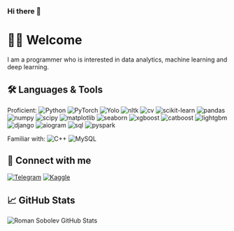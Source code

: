 ### Hi there 👋

<!--
**makemecker/makemecker** is a ✨ _special_ ✨ repository because its `README.md` (this file) appears on your GitHub profile.

Here are some ideas to get you started:

- 🔭 I’m currently working on ...
- 🌱 I’m currently learning ...
- 👯 I’m looking to collaborate on ...
- 🤔 I’m looking for help with ...
- 💬 Ask me about ...
- 📫 How to reach me: ...
- 😄 Pronouns: ...
- ⚡ Fun fact: ...
-->

# 🙋‍♂️ Welcome <!--![Visitors](https://visitor-badge.glitch.me/badge?page_id=makemecker) -->

I am a programmer who is interested in data analytics, machine learning and deep learning.

## 🛠 Languages & Tools

Proficient: 
![Python](https://img.shields.io/badge/-Python-0f0f0f?style=flat-square&logo=python)
![PyTorch](https://img.shields.io/badge/-PyTorch-0f0f0f?style=flat-square&logo=pytorch)
![Yolo](https://img.shields.io/badge/-Yolo-0f0f0f?style=flat-square&logo=yolo)
![nltk](https://img.shields.io/badge/-Nltk-0f0f0f?style=flat-square&logo=nltk)
![cv](https://img.shields.io/badge/-Cv-0f0f0f?style=flat-square&logo=cv)
![scikit-learn](https://img.shields.io/badge/-ScikitLearn-0f0f0f?style=flat-square&logo=scikit-learn)
![pandas](https://img.shields.io/badge/-Pandas-0f0f0f?style=flat-square&logo=pandas)
![numpy](https://img.shields.io/badge/-NumPy-0f0f0f?style=flat-square&logo=numpy)
![scipy](https://img.shields.io/badge/-SciPy-0f0f0f?style=flat-square&logo=scipy)
![matplotlib](https://img.shields.io/badge/-Matplotlib-0f0f0f?style=flat-square&logo=matplotlib)
![seaborn](https://img.shields.io/badge/-Seaborn-0f0f0f?style=flat-square&logo=seaborn)
![xgboost](https://img.shields.io/badge/-XGBoost-0f0f0f?style=flat-square&logo=xgboost)
![catboost](https://img.shields.io/badge/-CatBoost-0f0f0f?style=flat-square&logo=catboost)
![lightgbm](https://img.shields.io/badge/-LightGBM-0f0f0f?style=flat-square&logo=lightgbm)
![django](https://img.shields.io/badge/-Django-0f0f0f?style=flat-square&logo=django)
![aiogram](https://img.shields.io/badge/-Aiogram-0f0f0f?style=flat-square&logo=aiogram)
![sql](https://img.shields.io/badge/-SQL-0f0f0f?style=flat-square&logo=sql)
![pyspark](https://img.shields.io/badge/-PySpark-0f0f0f?style=flat-square&logo=pyspark)

Familiar with: 
![C++](https://img.shields.io/badge/-C++-0f0f0f?style=flat-square&logo=c%2B%2B)
![MySQL](https://img.shields.io/badge/-MySQL-0f0f0f?style=flat-square&logo=MySQL)

## 🤝 Connect with me

[![Telegram](https://img.shields.io/badge/-Telegram-0f0f0f?style=for-the-badge&logo=telegram)](https://t.me/make_mecker)
[![Kaggle](https://img.shields.io/badge/-Kaggle-0f0f0f?style=for-the-badge&logo=kaggle)](https://www.kaggle.com/romansobolev)

## 📈 GitHub Stats

![Roman Sobolev GitHub Stats](https://github-readme-stats.vercel.app/api?username=makemecker&count_private=true&hide=contribs,issues,prs&show_icons=true&theme=dark&bg_color=30,0f0f0f,066052&title_color=fff&text_color=fff&icon_color=cbdea6)


